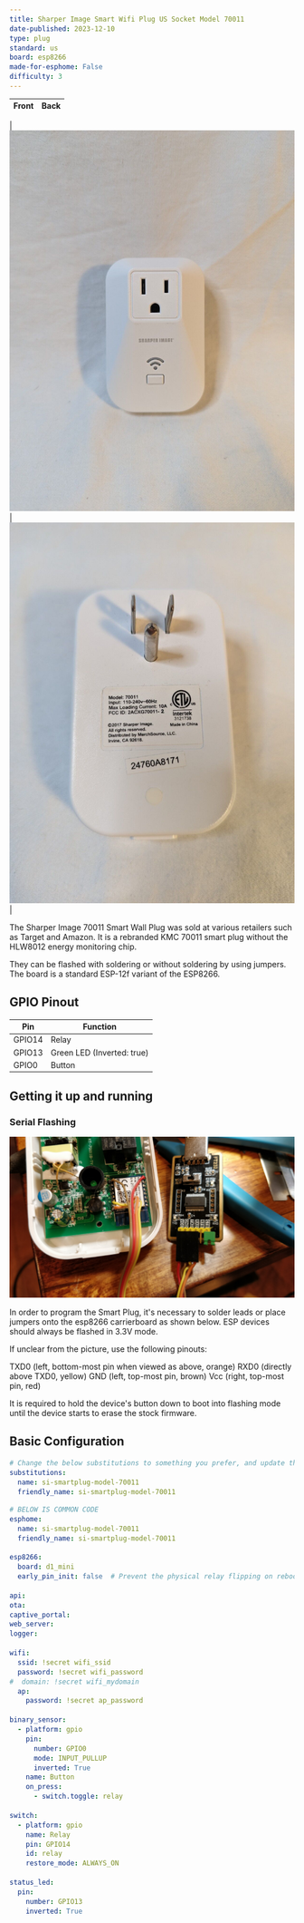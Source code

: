 ```yaml
---
title: Sharper Image Smart Wifi Plug US Socket Model 70011
date-published: 2023-12-10
type: plug
standard: us
board: esp8266
made-for-esphome: False
difficulty: 3
---
```


|     Front     |     Back      |
| ------------- | ------------- |
|
![Plug front](plug-front.jpg "Plug front") | ![Plug front](plug-back.jpg "Plug back") |

The Sharper Image 70011 Smart Wall Plug was sold at various retailers such as Target and Amazon. It is a rebranded KMC 70011 smart plug without the HLW8012 energy monitoring chip.

They can be flashed with soldering or without soldering by using jumpers. The board is a standard ESP-12f variant of the ESP8266.

## GPIO Pinout

| Pin    | Function                  |
| ------ | ------------------------- |
| GPIO14 | Relay                     |
| GPIO13 | Green LED (Inverted: true)|
| GPIO0  | Button                    |

## Getting it up and running

### Serial Flashing

![Photo of the Smart Plug connected to a serial flasher](plug-flashing.jpg "Photo of the Smart Plug connected to a serial flasher")

In order to program the Smart Plug, it's necessary to solder leads or place jumpers onto the esp8266 carrierboard as shown below. ESP devices should always be flashed in 3.3V mode.

If unclear from the picture, use the following pinouts:

TXD0 (left, bottom-most pin when viewed as above, orange)
RXD0 (directly above TXD0, yellow)
GND (left, top-most pin, brown)
Vcc (right, top-most pin, red)

It is required to hold the device's button down to boot into flashing mode until the device starts to erase the stock firmware.

## Basic Configuration

```yaml
# Change the below substitutions to something you prefer, and update the number for each new device you create
substitutions:
  name: si-smartplug-model-70011
  friendly_name: si-smartplug-model-70011

```

```yaml
# BELOW IS COMMON CODE
esphome:
  name: si-smartplug-model-70011
  friendly_name: si-smartplug-model-70011

esp8266:
  board: d1_mini
  early_pin_init: false  # Prevent the physical relay flipping on reboot.

api:
ota:
captive_portal:
web_server:
logger:

wifi:
  ssid: !secret wifi_ssid
  password: !secret wifi_password
#  domain: !secret wifi_mydomain   
  ap:
    password: !secret ap_password

binary_sensor:
  - platform: gpio
    pin:
      number: GPIO0
      mode: INPUT_PULLUP
      inverted: True
    name: Button
    on_press:
      - switch.toggle: relay

switch:
  - platform: gpio
    name: Relay
    pin: GPIO14
    id: relay
    restore_mode: ALWAYS_ON

status_led:
  pin:
    number: GPIO13
    inverted: True
```
